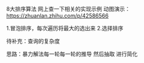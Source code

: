 8大排序算法 网上查一下相关的实现示例
动图演示：
https://zhuanlan.zhihu.com/p/42586566

1.冒泡排序，每次遍历将最大的选出来
2.选择排序

待补充：查询的复杂度


思路：暴力解法每一轮每一轮的推导 然后抽取 进行简化
